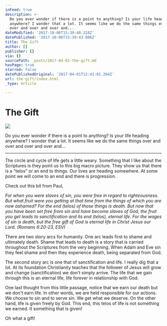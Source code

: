 ```yaml
---
inFeed: true
description: >-
  Do you ever wonder if there is a point to anything? Is your life heading
  anywhere? I wonder that a lot. It seems like we do the same things over and
  over and over and over and...
dateModified: '2017-10-06T15:39:40.328Z'
datePublished: '2017-10-06T15:39:43.806Z'
title: The Gift
author: []
publisher: {}
via: {}
sourcePath: _posts/2017-04-01-the-gift.md
hasPage: true
starred: false
datePublishedOriginal: '2017-04-01T12:43:01.284Z'
url: the-gift/index.html
_type: Article

---
```

# The Gift
![](https://the-grid-user-content.s3-us-west-2.amazonaws.com/f2cb90a4-e7cb-44bb-8849-aef9376b1889.jpg)

Do you ever wonder if there is a point to anything? Is your life heading anywhere? I wonder that a lot. It seems like we do the same things over and over and over and over and...

---

The circle and cycle of life gets a little weary. Something that I like about the Scriptures is they point us to this big macro picture. They show us that there is a "telos" or an end to things. Our lives are heading somewhere. At some point we will come to an end and there is progression.

Check out this bit from Paul,

_For when you were slaves of sin, you were free in regard to righteousness. But what fruit were you getting at that time from the things of which you are now ashamed? For the end (telos) of those things is death. But now that you have been set free from sin and have become slaves of God, the fruit you get leads to sanctification and its end (telos), eternal life. For the wages of sin is death, but the free gift of God is eternal life in Christ Jesus our Lord. (Romans 6:20-23, ESV)_

There are two story arcs for humanity. One arc leads first to shame and ultimately death. Shame that leads to death is a story that is carried throughout the Scriptures from the very beginning. When Adam and Eve sin they feel shame and then they experience death, being separated from God.

The second story arc is one that of sanctification and life. I really dig that a lot. At its foundation Christianity teaches that the follower of Jesus will grow and change (sanctification) we don't simply arrive. The life that we gain through this is an eternal life, life forever in relationship with God.

One last thought from this little passage, notice that we earn our death but we don't earn life. In other words, we are held responsible for our actions. We choose to sin and to serve sin. We get what we deserve. On the other hand, life is given freely by God. This end, this telos of life is not something we earned. It something that is given!

Oh what a gift!